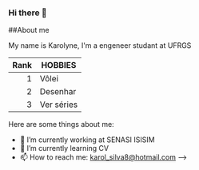 ### Hi there 👋

<!-- <picture>
  <source media="(prefers-color-scheme: dark)" srcset="https://user-images.githubusercontent.com/25423296/163456776-7f95b81a-f1ed-45f7-b7ab-8fa810d529fa.png">
  <source media="(prefers-color-scheme: light)" srcset="https://user-images.githubusercontent.com/25423296/163456779-a8556205-d0a5-45e2-ac17-42d089e3c3f8.png">
  <img alt="Shows an illustrated sun in light mode and a moon with stars in dark mode." src="https://user-images.githubusercontent.com/25423296/163456779-a8556205-d0a5-45e2-ac17-42d089e3c3f8.png">
</picture> -->


##About me

My name is Karolyne, I'm a engeneer studant at UFRGS

| Rank |    HOBBIES    |
|-----:|---------------|
|     1|     Vôlei     |
|     2|   Desenhar    |
|     3|  Ver séries   |


Here are some things about me:

- 🔭 I’m currently working at SENASI ISISIM
- 🌱 I’m currently learning CV
- 📫 How to reach me: karol_silva8@hotmail.com
-->
